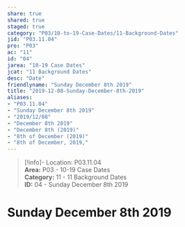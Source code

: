 ```yaml
---  
share: true  
shared: true  
staged: true  
category: "P03/10-to-19-Case-Dates/11-Background-Dates"  
jid: "P03.11.04"  
pro: "P03"  
ac: "11"  
id: "04"  
jarea: "10-19 Case Dates"  
jcat: "11 Background Dates"  
desc: "Date"  
friendlyname: "Sunday December 8th 2019"  
title: "2019-12-08-Sunday-December-8th-2019"  
aliases:   
- "P03.11.04"  
- "Sunday December 8th 2019"  
- "2019/12/08"  
- "December 8th 2019"  
- "December 8th (2019)"  
- "8th of December (2019)"  
- "8th of December, 2019,"  
---  
```

>[!info]- Location: P03.11.04  
>**Area:** P03 - 10-19 Case Dates  
>**Category:** 11 - 11 Background Dates  
>**ID:** 04 - Sunday December 8th 2019  
  
# Sunday December 8th 2019  
